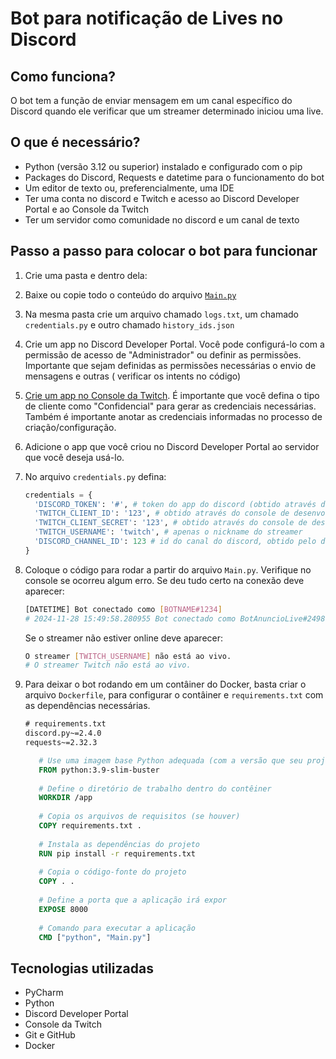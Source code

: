 # Bot para notificação de Lives no Discord

## Como funciona?

O bot tem a função de enviar mensagem em um canal específico do Discord quando ele verificar que um streamer determinado
iniciou uma live.

## O que é necessário?

- Python (versão 3.12 ou superior) instalado e configurado com o pip
- Packages do Discord, Requests e datetime para o funcionamento do bot
- Um editor de texto ou, preferencialmente, uma IDE
- Ter uma conta no discord e Twitch e acesso ao Discord Developer Portal e ao Console da Twitch
- Ter um servidor como comunidade no discord e um canal de texto

## Passo a passo para colocar o bot para funcionar

1. Crie uma pasta e dentro dela:
2. Baixe ou copie todo o conteúdo do arquivo [`Main.py`](Main.py)
3. Na mesma pasta crie um arquivo chamado `logs.txt`, um chamado `credentials.py` e outro chamado `history_ids.json`
4. Crie um app no Discord Developer Portal. Você pode configurá-lo com a permissão de acesso de "Administrador" ou
   definir as permissões. Importante que sejam definidas as permissões necessárias o envio de mensagens e outras (
   verificar os intents no código)
5. [Crie um app no Console da Twitch](https://dev.twitch.tv/docs/authentication/register-app/). É importante que você
   defina o tipo de cliente como "Confidencial" para gerar as credenciais necessárias. Também é importante anotar as
   credenciais informadas no processo de criação/configuração.
6. Adicione o app que você criou no Discord Developer Portal ao servidor que você deseja usá-lo.
4. No arquivo `credentials.py` defina:
   ```python
   credentials = {
     'DISCORD_TOKEN': '#', # token do app do discord (obtido através do portal de desenvolvedor)
     'TWITCH_CLIENT_ID': '123', # obtido através do console de desenvolvedor da twitch
     'TWITCH_CLIENT_SECRET': '123', # obtido através do console de desenvolvedor da twitch
     'TWITCH_USERNAME': 'twitch', # apenas o nickname do streamer
     'DISCORD_CHANNEL_ID': 123 # id do canal do discord, obtido pelo discord mesmo
   }
   ```
5. Coloque o código para rodar a partir do arquivo ``Main.py``. Verifique no console se ocorreu algum erro. Se deu tudo
   certo na conexão deve aparecer:

   ```bash
   [DATETIME] Bot conectado como [BOTNAME#1234]
   # 2024-11-28 15:49:58.280955 Bot conectado como BotAnuncioLive#2498
   ```
   Se o streamer não estiver online deve aparecer:
   ```bash
   O streamer [TWITCH_USERNAME] não está ao vivo.
   # O streamer Twitch não está ao vivo. 
   ```
9. Para deixar o bot rodando em um contâiner do Docker, basta criar o arquivo ``Dockerfile``, para configurar o
   contâiner e ``requirements.txt`` com as dependências necessárias.

   ```txt
   # requirements.txt
   discord.py~=2.4.0
   requests~=2.32.3
   ```
   
   ```Dockerfile
      # Use uma imagem base Python adequada (com a versão que seu projeto precisa)
      FROM python:3.9-slim-buster
      
      # Define o diretório de trabalho dentro do contêiner
      WORKDIR /app
      
      # Copia os arquivos de requisitos (se houver)
      COPY requirements.txt .
      
      # Instala as dependências do projeto
      RUN pip install -r requirements.txt
      
      # Copia o código-fonte do projeto
      COPY . .
      
      # Define a porta que a aplicação irá expor
      EXPOSE 8000
      
      # Comando para executar a aplicação
      CMD ["python", "Main.py"]
   ```
   
## Tecnologias utilizadas

- PyCharm
- Python
- Discord Developer Portal
- Console da Twitch
- Git e GitHub
- Docker